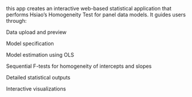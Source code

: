  this app creates an interactive web-based statistical application that performs Hsiao’s Homogeneity Test for panel data models. It guides users through:

Data upload and preview

Model specification

Model estimation using OLS

Sequential F-tests for homogeneity of intercepts and slopes

Detailed statistical outputs

Interactive visualizations
